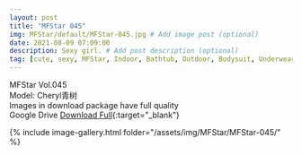 ```yaml
---
layout: post
title: "MFStar 045"
img: MFStar/default/MFStar-045.jpg # Add image post (optional)
date: 2021-08-09 07:09:00
description: Sexy girl. # Add post description (optional)
tag: [cute, sexy, MFStar, Indoor, Bathtub, Outdoor, Bodysuit, Underwear, Cosplay, Big Tits, Tattoo, CHINAGIRLS]
---
```

MFStar Vol.045  
Model: Cheryl青树     
Images in download package have full quality                    
Google Drive [Download Full](http://gestyy.com/eoLfHu){:target="_blank"}

{% include image-gallery.html folder="/assets/img/MFStar/MFStar-045/" %}
